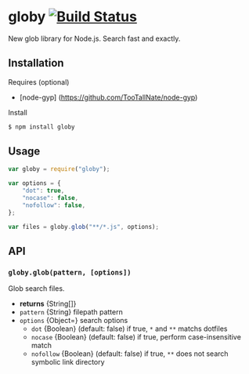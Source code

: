 globy [![Build Status](https://travis-ci.org/norahiko/globy.svg?branch=master)](https://travis-ci.org/norahiko/globy)
=====

New glob library for Node.js. Search fast and exactly.


## Installation

Requires (optional)

* [node-gyp] (https://github.com/TooTallNate/node-gyp)


Install

```sh
$ npm install globy
```

## Usage

```js
var globy = require("globy");

var options = {
    "dot": true,
    "nocase": false,
    "nofollow": false,
};

var files = globy.glob("**/*.js", options);
```


## API

### `globy.glob(pattern, [options])`

Glob search files.

* **returns** {String[]}
* `pattern` {String} filepath pattern
* `options` {Object=} search options
  * `dot`      {Boolean} (default: false) if true, `*` and `**` matchs dotfiles
  * `nocase`   {Boolean} (default: false) if true, perform case-insensitive match
  * `nofollow` {Boolean} (default: false) if true, `**` does not search symbolic link directory
